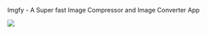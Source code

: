 Imgfy - A Super fast Image Compressor and Image Converter App

![](https://viewcount.soorajrao.in/api/sooraj-imgfy-repo?text=Repo-Views)
